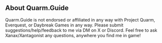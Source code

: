 ## About Quarm.Guide

Quarm.Guide is not endorsed or affiliated in any way with Project Quarm, Everquest, or Daybreak Games in any way. Please submit suggestions/help/feedback to me via DM on X or Discord. Feel free to ask Xanax/Xantagonist <Former Glory> any questions, anywhere you find me in game!

